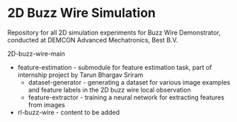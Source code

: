 # 2D Buzz Wire Simulation

Repository for all 2D simulation experiments for Buzz Wire Demonstrator, conducted at DEMCON Advanced Mechatronics, Best B.V.

2D-buzz-wire-main
- feature-estimation - submodule for feature estimation task, part of internship project by Tarun Bhargav Sriram
  - dataset-generator - generating a dataset for various image examples and feature labels in the 2D buzz wire local observation
  - feature-extractor - training a neural network for extracting features from images
- rl-buzz-wire - content to be added
